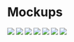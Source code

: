 # Mockups
<img src="https://github.com/spinsys/agile/blob/master/images/mockups/dhs-login-v1.png">
<img src="https://github.com/spinsys/agile/blob/master/images/mockups/dhs-home-v2B.png">
<img src="https://github.com/spinsys/agile/blob/master/images/mockups/dhs-kudos-v2.png">
<img src="https://github.com/spinsys/agile/blob/master/images/mockups/Web%201920%20%E2%80%93%203.png">
<img src="https://github.com/spinsys/agile/blob/master/images/mockups/Web%201920%20%E2%80%93%208.png">
<img src="https://github.com/spinsys/agile/blob/master/images/mockups/Web%201920%20%E2%80%93%202.png">
<img src="https://github.com/spinsys/agile/blob/master/images/mockups/Web%201920%20%E2%80%93%2010.png">

